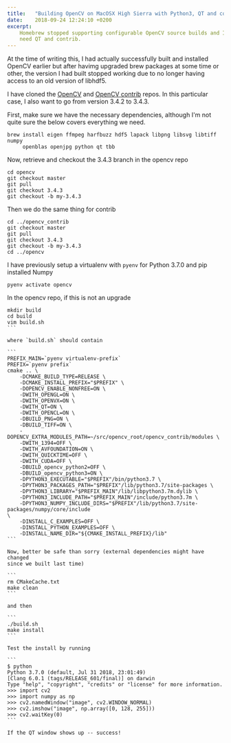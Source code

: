 ```yaml
---
title:   "Building OpenCV on MacOSX High Sierra with Python3, QT and contrib"
date:    2018-09-24 12:24:10 +0200
excerpt:
    Homebrew stopped supporting configurable OpenCV source builds and I
    need QT and contrib.
---
```

At the time of writing this, I had actually successfully built and installed
OpenCV earlier but after havimg upgraded brew packages at some time or other,
the version I had built stopped working due to no longer having access to
an old version of libhdf5.

I have cloned the [OpenCV](https://github.com/opencv/opencv) and
[OpenCV contrib](https://github.com/opencv/opencv_contrib) repos. In this
particular case, I also want to go from version 3.4.2 to 3.4.3.


First, make sure we have the necessary dependencies, although I'm not quite
sure the below covers everything we need.

```
brew install eigen ffmpeg harfbuzz hdf5 lapack libpng libsvg libtiff numpy
     openblas openjpg python qt tbb
```

Now, retrieve and checkout the 3.4.3 branch in the opencv repo

```
cd opencv
git checkout master
git pull
git checkout 3.4.3
git checkout -b my-3.4.3
```

Then we do the same thing for contrib

```
cd ../opencv_contrib
git checkout master
git pull
git checkout 3.4.3
git checkout -b my-3.4.3
cd ../opencv
```

I have previously setup a virtualenv with `pyenv` for Python 3.7.0 and pip
installed Numpy

```
pyenv activate opencv
```

In the opencv repo, if this is not an upgrade

````
mkdir build
cd build
vim build.sh
```

where `build.sh` should contain

```
PREFIX_MAIN=`pyenv virtualenv-prefix`
PREFIX=`pyenv prefix`
cmake .. \
    -DCMAKE_BUILD_TYPE=RELEASE \
    -DCMAKE_INSTALL_PREFIX="$PREFIX" \
    -DOPENCV_ENABLE_NONFREE=ON \
    -DWITH_OPENGL=ON \
    -DWITH_OPENVX=ON \
    -DWITH_QT=ON \
    -DWITH_OPENCL=ON \
    -DBUILD_PNG=ON \
    -DBUILD_TIFF=ON \
    -DOPENCV_EXTRA_MODULES_PATH=~/src/opencv_root/opencv_contrib/modules \
    -DWITH_1394=OFF \
    -DWITH_AVFOUNDATION=ON \
    -DWITH_QUICKTIME=OFF \
    -DWITH_CUDA=OFF \
    -DBUILD_opencv_python2=OFF \
    -DBUILD_opencv_python3=ON \
    -DPYTHON3_EXECUTABLE="$PREFIX"/bin/python3.7 \
    -DPYTHON3_PACKAGES_PATH="$PREFIX"/lib/python3.7/site-packages \
    -DPYTHON3_LIBRARY="$PREFIX_MAIN"/lib/libpython3.7m.dylib \
    -DPYTHON3_INCLUDE_PATH="$PREFIX_MAIN"/include/python3.7m \
    -DPYTHON3_NUMPY_INCLUDE_DIRS="$PREFIX"/lib/python3.7/site-packages/numpy/core/include
\
    -DINSTALL_C_EXAMPLES=OFF \
    -DINSTALL_PYTHON_EXAMPLES=OFF \
    -DINSTALL_NAME_DIR="${CMAKE_INSTALL_PREFIX}/lib"
```

Now, better be safe than sorry (external dependencies might have changed
since we built last time)

```
rm CMakeCache.txt
make clean
```

and then

```
./build.sh
make install
```

Test the install by running

```
$ python
Python 3.7.0 (default, Jul 31 2018, 23:01:49)
[Clang 6.0.1 (tags/RELEASE_601/final)] on darwin
Type "help", "copyright", "credits" or "license" for more information.
>>> import cv2
>>> import numpy as np
>>> cv2.namedWindow("image", cv2.WINDOW_NORMAL)
>>> cv2.imshow("image", np.array([0, 128, 255]))
>>> cv2.waitKey(0)
```

If the QT window shows up -- success!
